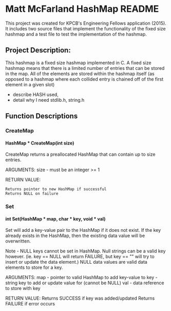 # Matt McFarland HashMap README

This project was created for KPCB's Engineering Fellows application (2015). It includes two source files that implement the functionality of the fixed size hashmap and a test file to test the implementation of the hashmap.

## Project Description:

This hashmap is a fixed size hashmap implemented in C. A fixed size hashmap means that there is a limited number of entries that can be stored in the map. All of the elements are stored within the hashmap itself (as opposed to a hashmap where each collided entry is chained off of the first element in a given slot)


- describe HASH used, 
- detail why I need stdlib.h, string.h

## Function Descriptions

### CreateMap
#### HashMap * CreateMap(int size)

CreateMap returns a preallocated HashMap that
can contain up to size entries.

ARGUMENTS:
	size - must be an integer >= 1

RETURN VALUE:

	Returns pointer to new HashMap if successful
	Returns NULL on failure
 

### Set
#### int Set(HashMap * map, char * key, void * val)

 Set will add a key-value pair to the HashMap
 if it does not exist. If the key already exists
 in the HashMap, then the existing data value will
 be overwritten.

 Note - NULL keys cannot be set in HashMap. Null
 strings can be a valid key however. (ie. key == NULL
 will return FAILURE, but key == "" will try to insert
 or update the data element.) NULL data values are
 valid data elements to store for a key.

 ARGUMENTS:
	map - pointer to valid HashMap to add key-value to
	key - string key to add or update value for (cannot be NULL)
	val - data reference to store with key
 
 RETURN VALUE:
	Returns SUCCESS if key was added/updated 
	Returns FAILURE if error occurs
  
